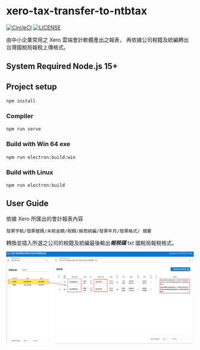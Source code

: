 # xero-tax-transfer-to-ntbtax

[![CircleCI](https://circleci.com/gh/hkchen/xero-tax-transfer-to-ntbtax/tree/circleci-project-setup.svg?style=svg)](https://circleci.com/gh/hkchen/xero-tax-transfer-to-ntbtax/?branch=circleci-project-setup)
[![LICENSE](https://badgen.net/github/license/hkchen/xero-tax-transfer-to-ntbtax)](LICENSE)

由中小企業常用之 Xero 雲端會計軟體產出之報表，
再依據公司稅籍及統編轉出台灣國稅局報稅上傳格式。

## System Required Node.js 15+

## Project setup
```
npm install
```

### Compiler
```
npm run serve
```

### Build with Win 64 exe
```
npm run electron:build:win 
```

### Build with Linux
```
npm run electron:build
```

## User Guide
依據 Xero 所匯出的會計報表內容
```
發票字軌/發票號碼/未稅金額/稅額/廠商統編/發票年月/發票格式/ 摘要
```
轉換並插入所選之公司的稅籍及統編最後輸出***報稅碼*** txt 國稅局報稅格式。

![image](https://github.com/HKChen/xero-tax-transfer-to-ntbtax/blob/main/test_file/descrption_img/info.png)

